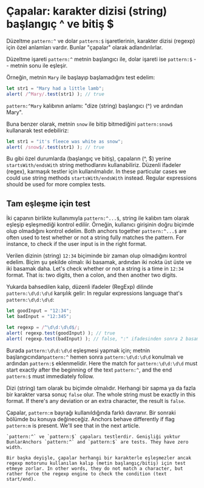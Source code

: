 # Çapalar: karakter dizisi (string) başlangıç ^ ve bitiş $

Düzeltme `pattern:^` ve dolar `pattern:$` işaretlerinin, karakter dizisi (regexp) için özel anlamları vardır. Bunlar "çapalar" olarak adlandırılırlar.

Düzeltme işareti `pattern:^` metnin başlangıcı ile, dolar işareti ise `pattern:$` -- metnin sonu ile eşleşir.

Örneğin, metnin `Mary` ile başlayıp başlamadığını test edelim:

```js run
let str1 = "Mary had a little lamb";
alert( /^Mary/.test(str1) ); // true
```

`pattern:^Mary` kalıbının anlamı: "dize (string) başlangıcı (^) ve ardından Mary".

Buna benzer olarak, metnin `snow` ile bitip bitmediğini `pattern:snow$` kullanarak test edebiliriz:

```js run
let str1 = "it's fleece was white as snow";
alert( /snow$/.test(str1) ); // true
```


Bu gibi özel durumlarda (başlangıç ve bitiş), çapaların (^, $) yerine `startsWith/endsWith` string methodlarını kullanabiliriz. Düzenli ifadeler (regex), karmaşık testler için kullanılmalıdır. In these particular cases we could use string methods `startsWith/endsWith` instead. Regular expressions should be used for more complex tests.

## Tam eşleşme için test

İki çapanın birlikte kullanımıyla `pattern:^...$`, string ile kalıbın tam olarak eşleşip eşleşmediği kontrol ediliir. Örneğin, kullanıcı girişinin doğru biçimde olup olmadığını kontrol edelim. Both anchors together `pattern:^...$` are often used to test whether or not a string fully matches the pattern. For instance, to check if the user input is in the right format.

Verilen dizinin (string) `12:34` biçiminde bir zaman olup olmadığını kontrol edelim. Biçim şu şekilde olmalı: iki basamak, ardından iki nokta üst üste ve iki basamak daha. Let's check whether or not a string is a time in `12:34` format. That is: two digits, then a colon, and then another two digits.

Yukarda bahsedilen kalıp, düzenli ifadeler (RegExp) dilinde `pattern:\d\d:\d\d` karşılık gelir: In regular expressions language that's `pattern:\d\d:\d\d`:

```js run
let goodInput = "12:34";
let badInput = "12:345";

let regexp = /^\d\d:\d\d$/;
alert( regexp.test(goodInput) ); // true
alert( regexp.test(badInput) ); // false, ":" ifadesinden sonra 2 basamak yerine 3 basamak vardır
```

Burada `pattern:\d\d:\d\d` eşleşmesi yapmak için; metnin başlangıcından`pattern:^` hemen sonra `pattern:\d\d:\d\d` konulmalı ve ardından `pattern:$` eklenmelidir. Here the match for `pattern:\d\d:\d\d` must start exactly after the beginning of the text `pattern:^`, and the end `pattern:$` must immediately follow.

Dizi (string) tam olarak bu biçimde olmalıdır. Herhangi bir sapma ya da fazla bir karakter varsa sonuç `false` olur. The whole string must be exactly in this format. If there's any deviation or an extra character, the result is `false`.

Çapalar, `pattern:m` bayrağı kullanıldığında farklı davranır. Bir sonraki bölümde bu konuya değineceğiz. Anchors behave differently if flag `pattern:m` is present. We'll see that in the next article.

```smart header="Çapalar \"sıfır genişlik\" tedir. Anchors have \"zero width\""
`pattern:^` ve `pattern:$` çapaları testlerdir. Genişliği yoktur BunlarAnchors `pattern:^` and `pattern:$` are tests. They have zero width.

Bir başka deyişle, çapalar herhangi bir karakterle eşleşmezler ancak regexp motorunu kullanılan kalıp (metin başlangıç/bitiş) için test etmeye zorlar. In other words, they do not match a character, but rather force the regexp engine to check the condition (text start/end).
```
